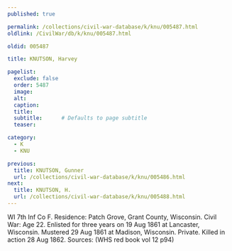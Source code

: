```yaml
---
published: true

permalink: /collections/civil-war-database/k/knu/005487.html
oldlink: /CivilWar/db/k/knu/005487.html

oldid: 005487

title: KNUTSON, Harvey

pagelist:
  exclude: false
  order: 5487
  image: 
  alt:
  caption:
  title:
  subtitle:      # Defaults to page subtitle
  teaser:

category: 
  - K 
  - KNU

previous:
  title: KNUTSON, Gunner
  url: /collections/civil-war-database/k/knu/005486.html  
next:
  title: KNUTSON, H.
  url: /collections/civil-war-database/k/knu/005488.html   
---
```

WI 7th Inf Co F. Residence: Patch Grove, Grant County, Wisconsin. Civil War: Age 22. Enlisted for three years on 19 Aug 1861 at Lancaster, Wisconsin. Mustered 29 Aug 1861 at Madison, Wisconsin. Private. Killed in action 28 Aug 1862. Sources: (WHS red book vol 12 p94)